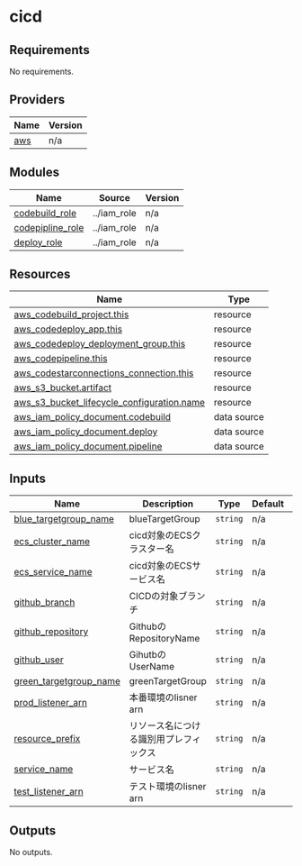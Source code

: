 # cicd

<!-- BEGINNING OF PRE-COMMIT-TERRAFORM DOCS HOOK -->
## Requirements

No requirements.

## Providers

| Name | Version |
|------|---------|
| <a name="provider_aws"></a> [aws](#provider\_aws) | n/a |

## Modules

| Name | Source | Version |
|------|--------|---------|
| <a name="module_codebuild_role"></a> [codebuild\_role](#module\_codebuild\_role) | ../iam_role | n/a |
| <a name="module_codepipline_role"></a> [codepipline\_role](#module\_codepipline\_role) | ../iam_role | n/a |
| <a name="module_deploy_role"></a> [deploy\_role](#module\_deploy\_role) | ../iam_role | n/a |

## Resources

| Name | Type |
|------|------|
| [aws_codebuild_project.this](https://registry.terraform.io/providers/hashicorp/aws/latest/docs/resources/codebuild_project) | resource |
| [aws_codedeploy_app.this](https://registry.terraform.io/providers/hashicorp/aws/latest/docs/resources/codedeploy_app) | resource |
| [aws_codedeploy_deployment_group.this](https://registry.terraform.io/providers/hashicorp/aws/latest/docs/resources/codedeploy_deployment_group) | resource |
| [aws_codepipeline.this](https://registry.terraform.io/providers/hashicorp/aws/latest/docs/resources/codepipeline) | resource |
| [aws_codestarconnections_connection.this](https://registry.terraform.io/providers/hashicorp/aws/latest/docs/resources/codestarconnections_connection) | resource |
| [aws_s3_bucket.artifact](https://registry.terraform.io/providers/hashicorp/aws/latest/docs/resources/s3_bucket) | resource |
| [aws_s3_bucket_lifecycle_configuration.name](https://registry.terraform.io/providers/hashicorp/aws/latest/docs/resources/s3_bucket_lifecycle_configuration) | resource |
| [aws_iam_policy_document.codebuild](https://registry.terraform.io/providers/hashicorp/aws/latest/docs/data-sources/iam_policy_document) | data source |
| [aws_iam_policy_document.deploy](https://registry.terraform.io/providers/hashicorp/aws/latest/docs/data-sources/iam_policy_document) | data source |
| [aws_iam_policy_document.pipeline](https://registry.terraform.io/providers/hashicorp/aws/latest/docs/data-sources/iam_policy_document) | data source |

## Inputs

| Name | Description | Type | Default | Required |
|------|-------------|------|---------|:--------:|
| <a name="input_blue_targetgroup_name"></a> [blue\_targetgroup\_name](#input\_blue\_targetgroup\_name) | blueTargetGroup | `string` | n/a | yes |
| <a name="input_ecs_cluster_name"></a> [ecs\_cluster\_name](#input\_ecs\_cluster\_name) | cicd対象のECSクラスター名 | `string` | n/a | yes |
| <a name="input_ecs_service_name"></a> [ecs\_service\_name](#input\_ecs\_service\_name) | cicd対象のECSサービス名 | `string` | n/a | yes |
| <a name="input_github_branch"></a> [github\_branch](#input\_github\_branch) | CICDの対象ブランチ | `string` | n/a | yes |
| <a name="input_github_repository"></a> [github\_repository](#input\_github\_repository) | GithubのRepositoryName | `string` | n/a | yes |
| <a name="input_github_user"></a> [github\_user](#input\_github\_user) | GihutbのUserName | `string` | n/a | yes |
| <a name="input_green_targetgroup_name"></a> [green\_targetgroup\_name](#input\_green\_targetgroup\_name) | greenTargetGroup | `string` | n/a | yes |
| <a name="input_prod_listener_arn"></a> [prod\_listener\_arn](#input\_prod\_listener\_arn) | 本番環境のlisner arn | `string` | n/a | yes |
| <a name="input_resource_prefix"></a> [resource\_prefix](#input\_resource\_prefix) | リソース名につける識別用プレフィックス | `string` | n/a | yes |
| <a name="input_service_name"></a> [service\_name](#input\_service\_name) | サービス名 | `string` | n/a | yes |
| <a name="input_test_listener_arn"></a> [test\_listener\_arn](#input\_test\_listener\_arn) | テスト環境のlisner arn | `string` | n/a | yes |

## Outputs

No outputs.
<!-- END OF PRE-COMMIT-TERRAFORM DOCS HOOK -->
